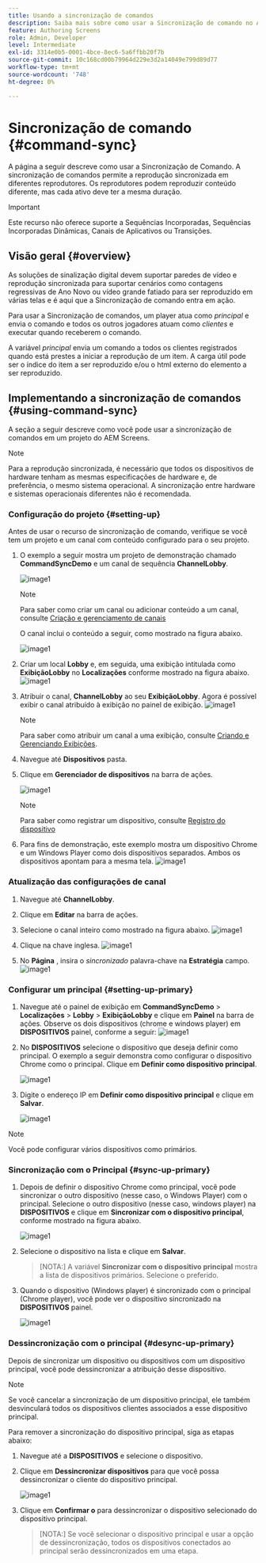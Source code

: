 ```yaml
---
title: Usando a sincronização de comandos
description: Saiba mais sobre como usar a Sincronização de comando no AEM Screens.
feature: Authoring Screens
role: Admin, Developer
level: Intermediate
exl-id: 3314e0b5-0001-4bce-8ec6-5a6ffbb20f7b
source-git-commit: 10c168cd00b79964d229e3d2a14049e799d89d77
workflow-type: tm+mt
source-wordcount: '748'
ht-degree: 0%

---
```


# Sincronização de comando {#command-sync}

A página a seguir descreve como usar a Sincronização de Comando. A sincronização de comandos permite a reprodução sincronizada em diferentes reprodutores. Os reprodutores podem reproduzir conteúdo diferente, mas cada ativo deve ter a mesma duração.

>[!IMPORTANT]
>
>Este recurso não oferece suporte a Sequências Incorporadas, Sequências Incorporadas Dinâmicas, Canais de Aplicativos ou Transições.

## Visão geral {#overview}

As soluções de sinalização digital devem suportar paredes de vídeo e reprodução sincronizada para suportar cenários como contagens regressivas de Ano Novo ou vídeo grande fatiado para ser reproduzido em várias telas e é aqui que a Sincronização de comando entra em ação.

Para usar a Sincronização de comandos, um player atua como *principal* e envia o comando e todos os outros jogadores atuam como *clientes* e executar quando receberem o comando.

A variável *principal* envia um comando a todos os clientes registrados quando está prestes a iniciar a reprodução de um item. A carga útil pode ser o índice do item a ser reproduzido e/ou o html externo do elemento a ser reproduzido.

## Implementando a sincronização de comandos {#using-command-sync}

A seção a seguir descreve como você pode usar a sincronização de comandos em um projeto do AEM Screens.

>[!NOTE]
>
>Para a reprodução sincronizada, é necessário que todos os dispositivos de hardware tenham as mesmas especificações de hardware e, de preferência, o mesmo sistema operacional. A sincronização entre hardware e sistemas operacionais diferentes não é recomendada.

### Configuração do projeto {#setting-up}

Antes de usar o recurso de sincronização de comando, verifique se você tem um projeto e um canal com conteúdo configurado para o seu projeto.

1. O exemplo a seguir mostra um projeto de demonstração chamado **CommandSyncDemo** e um canal de sequência **ChannelLobby**.

   ![image1](assets/command-sync/command-sync1-1.png)

   >[!NOTE]
   >
   >Para saber como criar um canal ou adicionar conteúdo a um canal, consulte [Criação e gerenciamento de canais](/help/user-guide/managing-channels.md)

   O canal inclui o conteúdo a seguir, como mostrado na figura abaixo.

   ![image1](assets/command-sync/command-sync2-1.png)

1. Criar um local **Lobby** e, em seguida, uma exibição intitulada como **ExibiçãoLobby** no **Localizações** conforme mostrado na figura abaixo.
   ![image1](assets/command-sync/command-sync3-1.png)

1. Atribuir o canal, **ChannelLobby** ao seu **ExibiçãoLobby**. Agora é possível exibir o canal atribuído à exibição no painel de exibição.
   ![image1](assets/command-sync/command-sync4-1.png)

   >[!NOTE]
   >
   >Para saber como atribuir um canal a uma exibição, consulte [Criando e Gerenciando Exibições](/help/user-guide/managing-displays.md).

1. Navegue até **Dispositivos** pasta.
1. Clique em **Gerenciador de dispositivos** na barra de ações.

   ![image1](assets/command-sync5.png)

   >[!NOTE]
   >
   >Para saber como registrar um dispositivo, consulte [Registro do dispositivo](/help/user-guide/device-registration.md)

1. Para fins de demonstração, este exemplo mostra um dispositivo Chrome e um Windows Player como dois dispositivos separados. Ambos os dispositivos apontam para a mesma tela.
   ![image1](assets/command-sync6.png)

### Atualização das configurações de canal

1. Navegue até **ChannelLobby**.
1. Clique em **Editar** na barra de ações.
1. Selecione o canal inteiro como mostrado na figura abaixo.
   ![image1](assets/command-sync/command-sync7-1.png)

1. Clique na chave inglesa.
   ![image1](assets/command-sync/command-sync8-1.png)

1. No **Página** , insira o *sincronizado* palavra-chave na **Estratégia** campo.
   ![image1](assets/command-sync/command-sync9-1.png)


### Configurar um principal {#setting-up-primary}

1. Navegue até o painel de exibição em **CommandSyncDemo** > **Localizações**  > **Lobby** > **ExibiçãoLobby** e clique em **Painel** na barra de ações.
Observe os dois dispositivos (chrome e windows player) em **DISPOSITIVOS** painel, conforme a seguir:
   ![image1](assets/command-sync/command-sync10-1.png)

1. No **DISPOSITIVOS** selecione o dispositivo que deseja definir como principal. O exemplo a seguir demonstra como configurar o dispositivo Chrome como o principal. Clique em **Definir como dispositivo principal**.

   ![image1](assets/command-sync/command-sync11-1.png)

1. Digite o endereço IP em **Definir como dispositivo principal** e clique em **Salvar**.

   ![image1](assets/command-sync/command-sync12-1.png)

>[!NOTE]
>
>Você pode configurar vários dispositivos como primários.

### Sincronização com o Principal {#sync-up-primary}

1. Depois de definir o dispositivo Chrome como principal, você pode sincronizar o outro dispositivo (nesse caso, o Windows Player) com o principal.
Selecione o outro dispositivo (nesse caso, windows player) na **DISPOSITIVOS** e clique em **Sincronizar com o dispositivo principal**, conforme mostrado na figura abaixo.

   ![image1](assets/command-sync/command-sync13-1.png)

1. Selecione o dispositivo na lista e clique em **Salvar**.

   >[NOTA:]
   > A variável **Sincronizar com o dispositivo principal** mostra a lista de dispositivos primários. Selecione o preferido.

1. Quando o dispositivo (Windows player) é sincronizado com o principal (Chrome player), você pode ver o dispositivo sincronizado na **DISPOSITIVOS** painel.

   ![image1](assets/command-sync/command-sync14-1.png)

### Dessincronização com o principal {#desync-up-primary}

Depois de sincronizar um dispositivo ou dispositivos com um dispositivo principal, você pode dessincronizar a atribuição desse dispositivo.

>[!NOTE]
>
>Se você cancelar a sincronização de um dispositivo principal, ele também desvinculará todos os dispositivos clientes associados a esse dispositivo principal.

Para remover a sincronização do dispositivo principal, siga as etapas abaixo:

1. Navegue até a **DISPOSITIVOS** e selecione o dispositivo.

1. Clique em **Dessincronizar dispositivos** para que você possa dessincronizar o cliente do dispositivo principal.

   ![image1](assets/command-sync/command-sync15-1.png)

1. Clique em **Confirmar o** para dessincronizar o dispositivo selecionado do dispositivo principal.

   >[NOTA:]
   > Se você selecionar o dispositivo principal e usar a opção de dessincronização, todos os dispositivos conectados ao principal serão dessincronizados em uma etapa.
